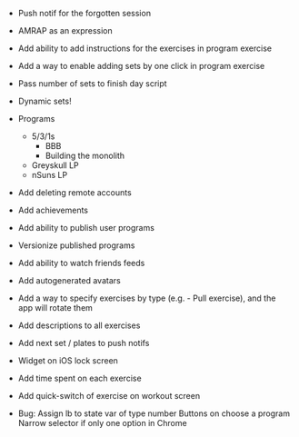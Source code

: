 - Push notif for the forgotten session
- AMRAP as an expression
- Add ability to add instructions for the exercises in program exercise
- Add a way to enable adding sets by one click in program exercise
- Pass number of sets to finish day script
- Dynamic sets!

- Programs
  - 5/3/1s
    - BBB
    - Building the monolith
  - Greyskull LP
  - nSuns LP
- Add deleting remote accounts
- Add achievements
- Add ability to publish user programs
- Versionize published programs
- Add ability to watch friends feeds
- Add autogenerated avatars
- Add a way to specify exercises by type (e.g. - Pull exercise), and the app will rotate them
- Add descriptions to all exercises
- Add next set / plates to push notifs
- Widget on iOS lock screen
- Add time spent on each exercise
- Add quick-switch of exercise on workout screen

* Bug:
  Assign lb to state var of type number
  Buttons on choose a program
  Narrow selector if only one option in Chrome
